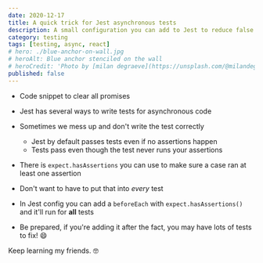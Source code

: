 ```yaml
---
date: 2020-12-17
title: A quick trick for Jest asynchronous tests
description: A small configuration you can add to Jest to reduce false positives for async tests
category: testing
tags: [testing, async, react]
# hero: ./blue-anchor-on-wall.jpg
# heroAlt: Blue anchor stenciled on the wall
# heroCredit: 'Photo by [milan degraeve](https://unsplash.com/@milandegraeve)'
published: false
---
```


- Code snippet to clear all promises

- Jest has several ways to write tests for asynchronous code
- Sometimes we mess up and don't write the test correctly
  - Jest by default passes tests even if no assertions happen
  - Tests pass even though the test never runs your assertions
- There is `expect.hasAssertions` you can use to make sure a case ran at least one assertion
- Don't want to have to put that into _every_ test
- In Jest config you can add a `beforeEach` with `expect.hasAssertions()` and it'll run for **all** tests
- Be prepared, if you're adding it after the fact, you may have lots of tests to fix! 😄

Keep learning my friends. 🤓
